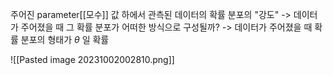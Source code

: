 주어진 parameter[[모수]] 값 하에서 관측된 데이터의 확률 분포의 "강도"
-> 데이터가 주어졌을 때 그 확률 분포가 어떠한 방식으로 구성될까?
-> 데이터가 주어졌을 때 확률 분포의 형태가 $\theta$ 일 확률

![[Pasted image 20231002002810.png]]
